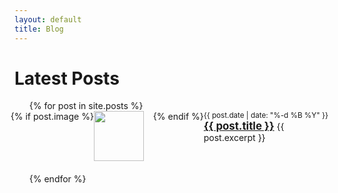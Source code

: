 ```yaml
---
layout: default
title: Blog
---
```

# Latest Posts

<ul>
  {% for post in site.posts %}
    <li style="list-style: none; margin-left: -30px; margin-bottom: 20px; display: flex; align-items: flex-start;">
      {% if post.image %}
        <div style="flex: 0 0 80px; margin-right: 15px;">
          <img src="{{ post.image }}" style="width:80px; height:auto; display:block;">
        </div>
      {% endif %}
      <div style="flex: 1;">
        <small style="display:block; text-align:left;">{{ post.date | date: "%-d %B %Y" }}</small>
        <strong style="font-size: 1.2em;"><a href="{{ post.url }}">{{ post.title }}</a></strong>
        {{ post.excerpt }}
      </div>
    </li>
  {% endfor %}
</ul>



